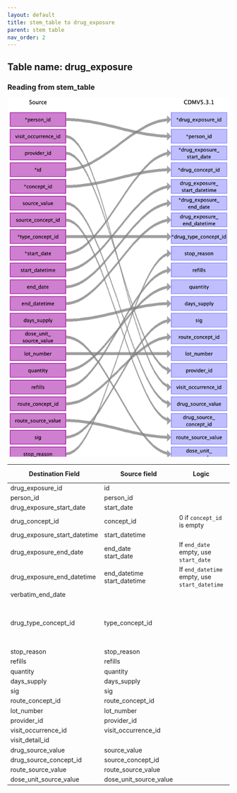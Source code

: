 ```yaml
---
layout: default
title: stem_table to drug_exposure
parent: stem table
nav_order: 2
---
```


## Table name: drug_exposure

### Reading from stem_table

![](md_files/image14.png)

| Destination Field | Source field | Logic | Comment field |
| --- | --- | --- | --- |
| drug_exposure_id | id |  |  |
| person_id | person_id |  |  |
| drug_exposure_start_date | start_date |  |  |
| drug_concept_id | concept_id | 0 if `concept_id` is empty |  |
| drug_exposure_start_datetime | start_datetime |  |  |
| drug_exposure_end_date | end_date<br>start_date | If `end_date` empty, use `start_date` |  |
| drug_exposure_end_datetime | end_datetime<br>start_datetime | If `end_datetime` empty, use `start_datetime` |  |
| verbatim_end_date |  |  |  |
| drug_type_concept_id | type_concept_id |  | 32838 - ‘EHR prescription’; for covid19_gp records|
| stop_reason | stop_reason |  |  |
| refills | refills |  |  |
| quantity | quantity |  |  |
| days_supply | days_supply |  |  |
| sig | sig |  |  |
| route_concept_id | route_concept_id |  |  |
| lot_number | lot_number |  |  |
| provider_id | provider_id |  |  |
| visit_occurrence_id | visit_occurrence_id |  |  |
| visit_detail_id |  |  |  |
| drug_source_value | source_value |  |  |
| drug_source_concept_id | source_concept_id |  |  |
| route_source_value | route_source_value |  |  |
| dose_unit_source_value | dose_unit_source_value |  |  |

